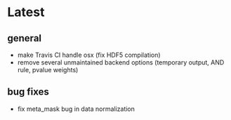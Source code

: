 # Latest

## general

- make Travis CI handle osx (fix HDF5 compilation)
- remove several unmaintained backend options (temporary output, AND rule, pvalue weights)

## bug fixes
- fix meta_mask bug in data normalization
